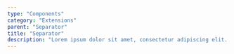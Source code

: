```yaml
---
type: "Components"
category: "Extensions"
parent: "Separator"
title: "Separator"
description: "Lorem ipsum dolor sit amet, consectetur adipiscing elit. Nunc tempus laoreet leo sit amet iaculis."
---
```

